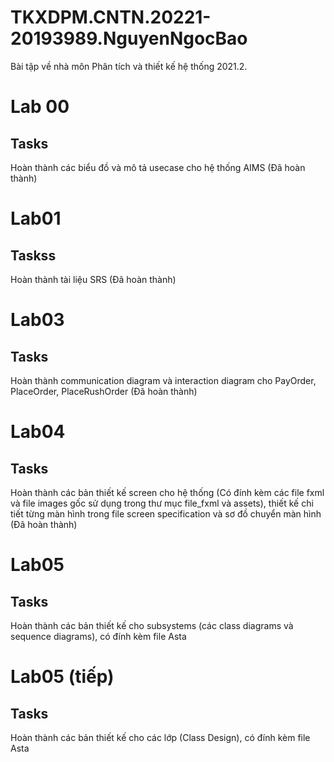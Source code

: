 # TKXDPM.CNTN.20221-20193989.NguyenNgocBao
Bài tập về nhà môn Phân tích và thiết kế hệ thống 2021.2.

# Lab 00
## Tasks
Hoàn thành các biểu đồ và mô tả usecase cho hệ thống AIMS (Đã hoàn thành)

# Lab01
## Taskss
Hoàn thành tài liệu SRS (Đã hoàn thành)

# Lab03
## Tasks
Hoàn thành communication diagram và interaction diagram cho PayOrder, PlaceOrder, PlaceRushOrder (Đã hoàn thành)

# Lab04
## Tasks
Hoàn thành các bản thiết kế screen cho hệ thống (Có đính kèm các file fxml và file images gốc sử dụng trong thư mục file_fxml và assets), thiết kế chi tiết từng màn hình trong file screen specification và sơ đồ chuyển màn hình (Đã hoàn thành)

# Lab05
## Tasks
Hoàn thành các bản thiết kế cho subsystems (các class diagrams và sequence diagrams), có đính kèm file Asta


# Lab05 (tiếp)
## Tasks
Hoàn thành các bản thiết kế cho các lớp (Class Design), có đính kèm file Asta